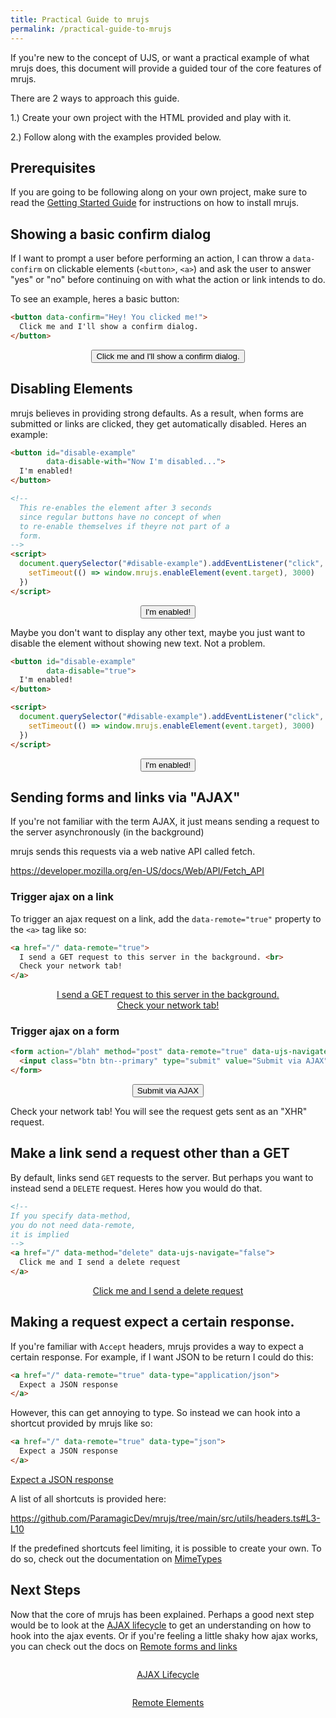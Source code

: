 ```yaml
---
title: Practical Guide to mrujs
permalink: /practical-guide-to-mrujs
---
```


If you're new to the concept of UJS, or want a practical example of what
mrujs does, this document will provide a guided tour of the core
features of mrujs.

There are 2 ways to approach this guide.

1.) Create your own project with the HTML provided and play with it.

2.) Follow along with the examples provided below.

## Prerequisites

If you are going to be following along on your own project, make sure
to read the [Getting Started Guide](/tutorials/getting-started) for
instructions on how to install mrujs.

## Showing a basic confirm dialog

If I want to prompt a user before performing an action, I can throw a
`data-confirm` on clickable elements (`<button>`, `<a>`) and ask the
user to answer "yes" or "no" before continuing on with what the action
or link intends to do.

To see an example, heres a basic button:

```html
<button data-confirm="Hey! You clicked me!">
  Click me and I'll show a confirm dialog.
</button>
```

<p align="middle">
  <button class="btn btn--primary" data-confirm="Hey! You clicked me!">
    Click me and I'll show a confirm dialog.
  </button>
</p>

## Disabling Elements

mrujs believes in providing strong defaults. As a result, when forms are
submitted or links are clicked, they get automatically disabled. Heres an
example:

```html
<button id="disable-example"
        data-disable-with="Now I'm disabled...">
  I'm enabled!
</button>

<!--
  This re-enables the element after 3 seconds
  since regular buttons have no concept of when
  to re-enable themselves if theyre not part of a
  form.
-->
<script>
  document.querySelector("#disable-example").addEventListener("click", (event) => {
    setTimeout(() => window.mrujs.enableElement(event.target), 3000)
  })
</script>
```

<p align="middle">
  <button id="disable-example"
          class="btn btn--primary"
          data-disable-with="Now I'm disabled...">
    I'm enabled!
  </button>
</p>

Maybe you don't want to display any other text, maybe you just want to
disable the element without showing new text. Not a problem.

```html
<button id="disable-example"
        data-disable="true">
  I'm enabled!
</button>

<script>
  document.querySelector("#disable-example").addEventListener("click", (event) => {
    setTimeout(() => window.mrujs.enableElement(event.target), 3000)
  })
</script>
```

<p align="middle">
  <button id="disable-example"
          class="btn btn--primary"
          data-disable="true">
    I'm enabled!
  </button>
</p>

## Sending forms and links via "AJAX"

If you're not familiar with the term AJAX, it just means sending a
request to the server asynchronously (in the background)

mrujs sends this requests via a web native API called fetch.

<https://developer.mozilla.org/en-US/docs/Web/API/Fetch_API>

### Trigger ajax on a link

To trigger an ajax request on a link, add the
`data-remote="true"` property to the `<a>` tag like so:

```html
<a href="/" data-remote="true">
  I send a GET request to this server in the background. <br>
  Check your network tab!
</a>
```

<p align="middle">
  <a href="/" data-remote="true" style="text-align: center;">
    I send a GET request to this server in the background.
    <br>
    Check your network tab!
  </a>
</p>

### Trigger ajax on a form

```html
<form action="/blah" method="post" data-remote="true" data-ujs-navigate="false">
  <input class="btn btn--primary" type="submit" value="Submit via AJAX">
</form>
```

<form action="/blah" method="post" data-remote="true" data-ujs-navigate="false">
  <input class="btn btn--primary" style="display: flex; margin: 0 auto;" type="submit" value="Submit via AJAX">
</form>

Check your network tab! You will see the request gets sent as an "XHR"
request.

## Make a link send a request other than a GET

By default, links send `GET` requests to the server. But perhaps you
want to instead send a `DELETE` request. Heres how you would do that.

```html
<!--
If you specify data-method,
you do not need data-remote,
it is implied
-->
<a href="/" data-method="delete" data-ujs-navigate="false">
  Click me and I send a delete request
</a>
```

<p align="middle">
  <a href="/" data-method="delete" data-remote="true" data-ujs-navigate="false">
    Click me and I send a delete request
  </a>
</p>

## Making a request expect a certain response.

If you're familiar with `Accept` headers, mrujs provides a way to
expect a certain response. For example, if I want JSON to be return I
could do this:

```html
<a href="/" data-remote="true" data-type="application/json">
  Expect a JSON response
</a>
```

However, this can get annoying to type. So instead we can hook into a
shortcut provided by mrujs like so:

```html
<a href="/" data-remote="true" data-type="json">
  Expect a JSON response
</a>
```

<a href="/" data-remote="true" data-type="json">
  Expect a JSON response
</a>

A list of all shortcuts is provided here:

<https://github.com/ParamagicDev/mrujs/tree/main/src/utils/headers.ts#L3-L10>

If the predefined shortcuts feel limiting, it is possible to create your
own. To do so, check out the documentation on [MimeTypes](/references/mime-types)

## Next Steps

Now that the core of mrujs has been explained. Perhaps a good next step
would be to look at the [AJAX lifecycle](/references/ajax-lifecycle) to get an understanding on how to
hook into the ajax events. Or if you're feeling a little shaky how ajax
works, you can check out the docs on [Remote forms and links](/references/remote-forms-and-links)

<p style="margin: 2em 0;" align="middle"><a href="/references/ajax-lifecycle" class="call-to-action call-to-action--primary">AJAX Lifecycle</a></p>
<p align="middle"><a href="/references/remote-forms-and-links" class="call-to-action call-to-action--secondary">Remote Elements</a>

<script>
  // Since we're not actually submitting, we need to clear out disabled elements.
  document.addEventListener("click", (event) => {
    setTimeout(() => window.mrujs.enableElement(event.target), 3000)
  })
</script>
